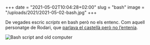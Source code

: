 +++
date = "2021-05-02T10:04:28+02:00"
slug = "bash"
image = "/uploads/2021/2021-05-02-bash.jpg"
+++

De vegades escric *scripts* en bash però no els entenc. Com aquell personatge de Rodari, que [parlava el castellà però no l’entenia](/2015/01/23/parlar-sense-entendre.html).

<img src="/uploads/2021/2021-05-02-bash.jpg" alt="Bash script and old computer">